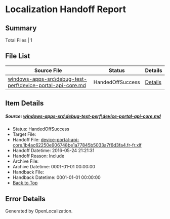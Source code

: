 # <a name='report-top'></a> Localization Handoff Report

## Summary
 Total Files | 1

## File List
 Source File | Status | Details 
 ----------- | ------ | ------- 
 [windows-apps-src\debug-test-perf\device-portal-api-core.md](https://github.com/Microsoft/windows-apps/blob/e7a6d4410f3eab398aadd87f52ecacc48ccd4305/windows-apps-src/debug-test-perf/device-portal-api-core.md) | HandedOffSuccess | [Details](#3b5180516c3dc0f9fa76b32809cdb643c8d0b0ed1911)

## Item Details
##### <a name='3b5180516c3dc0f9fa76b32809cdb643c8d0b0ed1911'></a> Source: [windows-apps-src\debug-test-perf\device-portal-api-core.md](https://github.com/Microsoft/windows-apps/blob/e7a6d4410f3eab398aadd87f52ecacc48ccd4305/windows-apps-src/debug-test-perf/device-portal-api-core.md)
* Status: HandedOffSuccess
* Target File: 
* Handoff File: [device-portal-api-core.1b4ac62250e906748be1a77845b5033a7f6d3fa4.fr-fr.xlf](https://github.com/Microsoft/WDG.handoff/blob/5f9c8f45d63337bf2ec6ecccaf8f6343971399ff/ol-handoff/Microsoft/windows-apps.fr-fr/master/device-portal-api-core.1b4ac62250e906748be1a77845b5033a7f6d3fa4.fr-fr.xlf)
* Handoff Datetime: 2016-05-24 21:21:31
* Handoff Reason: Include
* Archive File: 
* Archive Datetime: 0001-01-01 00:00:00
* Handback File: 
* Handback Datetime: 0001-01-01 00:00:00
* [Back to Top](#report-top)


## Error Details

Generated by OpenLocalization.
